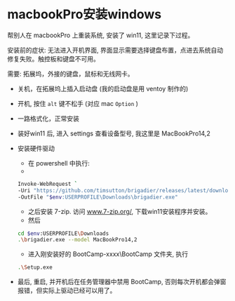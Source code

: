 # macbookPro安装windows

帮别人在 macbookPro 上重装系统, 安装了 win11, 这里记录下过程。

安装前的症状: 无法进入开机界面, 界面显示需要选择键盘布置，点进去系统自动修复失败。触控板和键盘不可用。

需要: 拓展坞，外接的键盘，鼠标和无线网卡。

* 关机，在拓展坞上插入启动盘 (我的启动盘是用 ventoy 制作的)
* 开机, 按住 `alt` 键不松手 (对应 mac `Option` )
* 一路格式化，正常安装
* 装好win11 后, 进入 settings 查看设备型号, 我这里是 MacBookPro14,2


* 安装硬件驱动
	* 在 powershell 中执行:
	*
	```bash
	Invoke-WebRequest `
  -Uri "https://github.com/timsutton/brigadier/releases/latest/download/brigadier.exe" `
  -OutFile "$env:USERPROFILE\Downloads\brigadier.exe"
	```
	* 之后安装 7-zip. 访问 www.7-zip.org/, 下载win11安装程序并安装。
	* 然后
	```bash
	cd $env:USERPROFILE\Downloads
	.\brigadier.exe --model MacBookPro14,2
	```
	* 进入刚安装好的 BootCamp-xxxx\BootCamp 文件夹, 执行
	```bash
	.\Setup.exe
	```

* 最后, 重启, 并开机后在任务管理器中禁用 BootCamp, 否则每次开机都会弹窗报错，但实际上驱动已经可以用了。


<!--stackedit_data:
eyJoaXN0b3J5IjpbLTcwODQxMjk4MiwtNjY0NzIyMDQ2XX0=
-->